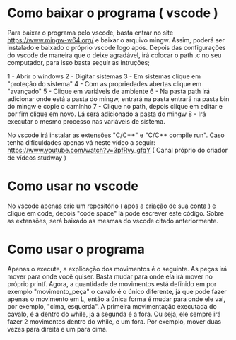 # Como baixar o programa ( vscode )

Para baixar o programa pelo vscode, basta entrar no site https://www.mingw-w64.org/ e baixar o arquivo mingw. Assim, poderá ser instalado e baixado o próprio vscode logo após. Depois das configurações do vscode de maneira que o deixe agradável, irá colocar o path .c no seu computador, para  isso basta seguir as intruções;

1 - Abrir o windows
2 - Digitar sistemas
3 - Em sistemas clique em "proteção do sistema"
4 - Com as propriedades abertas clique em "avançado" 
5 - Clique em variáveis de ambiente
6 - Na pasta path irá adicionar onde está a pasta do mingw, entrará na pasta entrará na pasta bin do mingw e copie o caminho
7 - Clique no path, depois clique em editar e por fim clique em novo. Lá será adicionado a pasta do mingw
8 - Irá executar o mesmo processo nas variáveis de sistema.

No vscode irá instalar as extensões "C/C++" e "C/C++ compile run". Caso tenha dificuldades apenas vá neste vídeo a seguir:
https://www.youtube.com/watch?v=3pfRvy_gfqY
( Canal próprio do criador de vídeos studway )

# Como usar no vscode

No vscode apenas crie um repositório ( após a criação de sua conta ) e clique em code, depois "code space" lá pode escrever este código. Sobre as extensões, será baixado as mesmas do vscode citado anteriormente.

# Como usar o programa

Apenas o execute, a explicação dos movimentos é o seguinte.
As peças irá mover para onde você quiser. Basta mudar para onde ela irá mover no próprio printf.
Agora, a quantidade de movimentos está definido em por exemplo "movimento_peça" o cavalo é o único diferente, já que pode fazer apenas o movimento em L, então a única forma é mudar para onde ele vai, por exemplo, "cima, esquerda". A primeira movimentação executada do cavalo, é a dentro do while, já a segunda é a fora. Ou seja, ele sempre irá fazer 2 movimentos dentro do while, e um fora. Por exemplo, mover duas vezes para direita e um para cima.